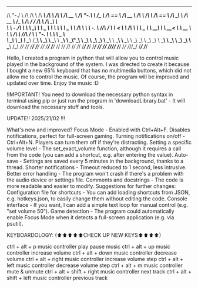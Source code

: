  __    __     __  __     ______     __     ______     ______     __   __     ______   ______     ______     __         ______     ______     __  __     ______     ______   __  __     ______     __  __    
/\ "-./  \   /\ \/\ \   /\  ___\   /\ \   /\  ___\   /\  __ \   /\ "-.\ \   /\__  _\ /\  == \   /\  __ \   /\ \       /\  ___\   /\  == \   /\ \_\ \   /\  __ \   /\__  _\ /\ \/ /    /\  ___\   /\ \_\ \   
\ \ \-./\ \  \ \ \_\ \  \ \___  \  \ \ \  \ \ \____  \ \ \/\ \  \ \ \-.  \  \/_/\ \/ \ \  __<   \ \ \/\ \  \ \ \____  \ \  __\   \ \  __<   \ \  __ \  \ \ \/\ \  \/_/\ \/ \ \  _"-.  \ \  __\   \ \____ \  
 \ \_\ \ \_\  \ \_____\  \/\_____\  \ \_\  \ \_____\  \ \_____\  \ \_\\"\_\    \ \_\  \ \_\ \_\  \ \_____\  \ \_____\  \ \_____\  \ \_\ \_\  \ \_\ \_\  \ \_____\    \ \_\  \ \_\ \_\  \ \_____\  \/\_____\ 
  \/_/  \/_/   \/_____/   \/_____/   \/_/   \/_____/   \/_____/   \/_/ \/_/     \/_/   \/_/ /_/   \/_____/   \/_____/   \/_____/   \/_/ /_/   \/_/\/_/   \/_____/     \/_/   \/_/\/_/   \/_____/   \/_____/ 
                                                                                                                                                                                                          





Hello, I created a program in python that will allow you to control music played in the background of the system. I was directed to create it because I bought a new 65% keyboard that has no multimedia buttons, which did not allow me to control the music. Of course, the program will be improved and updated over time. Enjoy the music :D  

!IMPORTANT!
You need to download the necessary python syntax in terminal using pip or just run the program in 'downloadLibrary.bat' - It will download the necessary stuff and tools.

UPDATE!! 2025/21/02 !!!

What's new and improved?
Focus Mode - Enabled with Ctrl+Alt+F. Disables notifications, perfect for full-screen gaming.
Turning notifications on/off - Ctrl+Alt+N. Players can turn them off if they're distracting.
Setting a specific volume level - The set_exact_volume function, although it requires a call from the code (you can add a shortcut, e.g. after entering the value).
Auto-save - Settings are saved every 5 minutes in the background, thanks to a thread.
Shorter notifications - Timeout reduced to 1 second, less intrusive.
Better error handling - The program won't crash if there's a problem with the audio device or settings file.
Comments and docstrings - The code is more readable and easier to modify.
Suggestions for further changes:
Configuration file for shortcuts - You can add loading shortcuts from JSON, e.g. hotkeys.json, to easily change them without editing the code.
Console interface - If you want, I can add a simple text loop for manual control (e.g. "set volume 50").
Game detection - The program could automatically enable Focus Mode when it detects a full-screen application (e.g. via psutil).

               
KEYBOARDOLOGY: (⬆⬆⬆⬆⬆CHECK UP NEW KEYS⬆⬆⬆⬆)

ctrl + alt + p 	 	music controller play pause music
ctrl + alt + up	 	music controller increase volume
ctrl + alt + down	 	music controller decrease volume
ctrl + alt + right	 	music controller increase volume step
ctrl + alt + left	 	music controller decrease volume step
ctrl + alt + m 		music controller mute & unmute
ctrl + alt + shift + right	 music controller next track
ctrl + alt + shift + left	 music controller previous track
